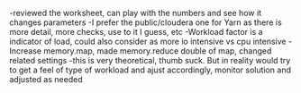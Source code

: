 -reviewed the worksheet, can play with the numbers and see how it changes parameters
-I prefer the public/cloudera one for Yarn as there is more detail, more checks, use to it I guess, etc
-Workload factor is a indicator of load, could also consider as more io intensive vs cpu intensive
-Increase memory.map, made memory.reduce double of map, changed related settings
-this is very theoretical, thumb suck. But in reality would try to get a feel of type of workload and ajust accordingly, monitor solution and adjusted as needed 